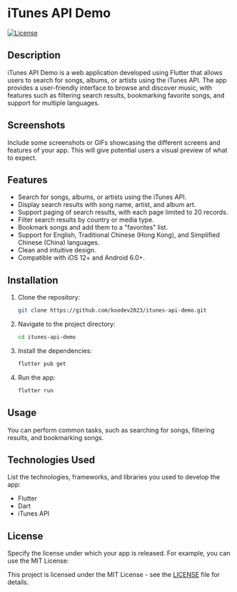 # iTunes API Demo

[![License](https://img.shields.io/badge/License-MIT-blue.svg)](https://opensource.org/licenses/MIT)

## Description

iTunes API Demo is a web application developed using Flutter that allows users to search for songs, albums, or artists using the iTunes API. The app provides a user-friendly interface to browse and discover music, with features such as filtering search results, bookmarking favorite songs, and support for multiple languages.

## Screenshots

Include some screenshots or GIFs showcasing the different screens and features of your app. This will give potential users a visual preview of what to expect.

## Features

- Search for songs, albums, or artists using the iTunes API.
- Display search results with song name, artist, and album art.
- Support paging of search results, with each page limited to 20 records.
- Filter search results by country or media type.
- Bookmark songs and add them to a "favorites" list.
- Support for English, Traditional Chinese (Hong Kong), and Simplified Chinese (China) languages.
- Clean and intuitive design.
- Compatible with iOS 12+ and Android 6.0+.

## Installation

1. Clone the repository:

   ```bash
   git clone https://github.com/koodev2023/itunes-api-demo.git
   ```

2. Navigate to the project directory:

   ```bash
   cd itunes-api-demo
   ```

3. Install the dependencies:

   ```bash
   flutter pub get
   ```

4. Run the app:

   ```bash
   flutter run
   ```

## Usage

You can perform common tasks, such as searching for songs, filtering results, and bookmarking songs.

## Technologies Used

List the technologies, frameworks, and libraries you used to develop the app:

- Flutter
- Dart
- iTunes API

## License

Specify the license under which your app is released. For example, you can use the MIT License:

This project is licensed under the MIT License - see the [LICENSE](LICENSE) file for details.
